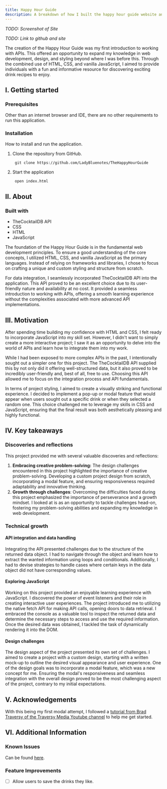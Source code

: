 ```yaml
---
title: Happy Hour Guide
description: A breakdown of how I built the happy hour guide website and what I learned in the process.
---
```


*TODO: Screenshot of Site*

*TODO: Link to github and site*

The creation of the Happy Hour Guide was my first introduction to working with APIs. This offered an opportunity to expand my knowledge in web development, design, and styling beyond where I was before this. Through the combined use of HTML, CSS, and vanilla JavaScript, I aimed to provide individuals with a fun and informative resource for discovering exciting drink recipes to enjoy. 

## I. Getting started

### Prerequisites

Other than an internet browser and IDE, there are no other requirements to run this application.

### Installation

How to install and run the application.

1. Clone the repository from GitHub.

        git clone https://github.com/LadyBluenotes/TheHappyHourGuide

2. Start the application

        open index.html

## II. About

### Built with

* TheCocktailDB API
* CSS
* HTML
* JavaScript

The foundation of the Happy Hour Guide is in the fundamental web development principles. To ensure a good understanding of the core concepts, I utilized HTML, CSS, and vanilla JavaScript as the primary languages. Instead of relying on frameworks and libraries, I chose to focus on crafting a unique and custom styling and structure from scratch.

For data integration, I seamlessly incorporated TheCocktailDB API into the application. This API proved to be an excellent choice due to its user-friendly nature and availability at no cost. It provided a seamless introduction to working with APIs, offering a smooth learning experience without the complexities associated with more advanced API implementations.

## III. Motivation

After spending time building my confidence with HTML and CSS, I felt ready to incorporate JavaScript into my skill set. However, I didn't want to simply create a more interactive project; I saw it as an opportunity to delve into the world of APIs and learn how to integrate them into my work.

While I had been exposed to more complex APIs in the past, I intentionally sought out a simpler one for this project. The TheCocktailDB API supplied this by not only did it offering well-structured data, but it also proved to be incredibly user-friendly and, best of all, free to use. Choosing this API allowed me to focus on the integration process and API fundamentals.

In terms of project styling, I aimed to create a visually striking and functional experience. I decided to implement a pop-up or modal feature that would appear when users sought out a specific drink or when they selected a random one. This choice challenged me to leverage my skills in CSS and JavaScript, ensuring that the final result was both aesthetically pleasing and highly functional.

## IV. Key takeaways

### Discoveries and reflections

This project provided me with several valuable discoveries and reflections:
1. **Embracing creative problem-solving:** The design challenges encountered in this project highlighted the importance of creative problem-solving. Developing a custom project design from scratch, incorporating a modal feature, and ensuring responsiveness required adaptability and innovative thinking.
2. **Growth through challenges**: Overcoming the difficulties faced during this project emphasized the importance of perseverance and a growth mindset. I looked at is as an opportunity to tackle challenges head-on, fostering my problem-solving abilities and expanding my knowledge in web development.

### Technical growth

#### API integration and data handling

Integrating the API presented challenges due to the structure of the returned data object. I had to navigate through the object and learn how to extract the wanted information using loops and conditionals. Additionally, I had to devise strategies to handle cases where certain keys in the data object did not have corresponding values.

#### Exploring JavaScript

Working on this project provided an enjoyable learning experience with JavaScript. I discovered the power of event listeners and their role in creating interactive user experiences. The project introduced me to utilizing the native fetch API for making API calls, opening doors to data retrieval. I embraced the console as a valuable tool to inspect the returned data and determine the necessary steps to access and use the required information. Once the desired data was obtained, I tackled the task of dynamically rendering it into the DOM.

#### Design challenges

The design aspect of the project presented its own set of challenges. I aimed to create a project with a custom design, starting with a written mock-up to outline the desired visual appearance and user experience. One of the design goals was to incorporate a modal feature, which was a new concept for me. Ensuring the modal's responsiveness and seamless integration with the overall design proved to be the most challenging aspect of the project, contrary to my initial expectations.

## V. Acknowledgements

With this being my first modal attempt, I followed a [tutorial from Brad Traversy of the Traversy Media Youtube channel](https://www.youtube.com/watch?v=6ophW7Ask_0&ab_channel=TraversyMedia) to help me get started.

## VI. Additional Information

### Known Issues

Can be found [here](https://github.com/LadyBluenotes/TheHappyHourGuide/issues).

### Feature Improvements

- [ ] Allow users to save the drinks they like.
